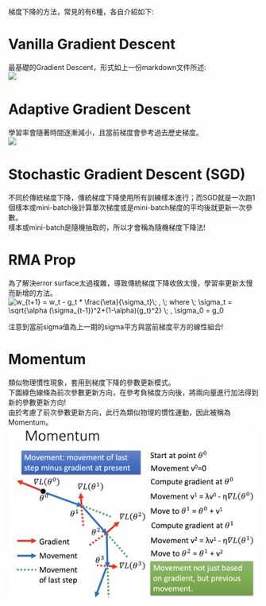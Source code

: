 梯度下降的方法，常見的有6種，各自介紹如下:  

# Vanilla Gradient Descent
最基礎的Gradient Descent，形式如上一份markdown文件所述:  
<img src="https://latex.codecogs.com/png.image?\dpi{110}&space;w_{t&plus;1}&space;=&space;w_t&space;-&space;\eta_t&space;*&space;g_t&space;\;&space;,&space;\;&space;where&space;\;&space;g_t&space;=&space;\frac{\partial&space;L}{\partial&space;w}"/>

# Adaptive Gradient Descent
學習率會隨著時間逐漸減小，且當前梯度會參考過去歷史梯度。  
<img src="https://latex.codecogs.com/png.image?\dpi{110}&space;w_{t&plus;1}&space;=&space;w_t&space;-&space;\eta_t&space;*&space;\frac{g_t&space;}{\sigma_t}\;&space;,&space;\;&space;where&space;\;&space;\sigma_t&space;=&space;\sqrt{\frac{\sum_{i=1}^{t-1}g_i^2}{t&plus;1}}&space;\;&space;,&space;\eta_t&space;=&space;\frac{\eta}{\sqrt{t&plus;1}&space;"/>

# Stochastic Gradient Descent (SGD)
不同於傳統梯度下降，傳統梯度下降使用所有訓練樣本進行；而SGD就是一次跑1個樣本或mini-batch後計算單次梯度或是mini-batch梯度的平均後就更新一次參數。  
樣本或mini-batch是隨機抽取的，所以才會稱為隨機梯度下降法!  

# RMA Prop
為了解決error surface太過複雜，導致傳統梯度下降收斂太慢，學習率更新太慢而新增的方法。  
<img src="https://latex.codecogs.com/png.image?\dpi{110}&space;w_{t&plus;1}&space;=&space;w_t&space;-&space;g_t&space;*&space;\frac{\eta}{\sigma_t}\;&space;,&space;\;&space;where&space;\;&space;\sigma_t&space;=&space;\sqrt{\alpha&space;(\sigma_{t-1})^2&plus;(1-\alpha)(g_t)^2}&space;\;&space;,&space;\sigma_0&space;=&space;g_0&space;" title="w_{t+1} = w_t - g_t * \frac{\eta}{\sigma_t}\; , \; where \; \sigma_t = \sqrt{\alpha (\sigma_{t-1})^2+(1-\alpha)(g_t)^2} \; , \sigma_0 = g_0 " />

注意到當前sigma值為上一期的sigma平方與當前梯度平方的線性組合!  

# Momentum
類似物理慣性現象，套用到梯度下降的參數更新模式。  
下圖綠色線條為前次參數更新方向，在參考負梯度方向後，將兩向量進行加法得到新的參數更新方向!  
由於考慮了前次參數更新方向，此行為類似物理的慣性運動，因此被稱為Momentum。  
![Image](https://github.com/EnasVen/Theory-Math/blob/main/Gradient%20Descent/Momentum.png)
